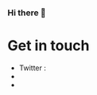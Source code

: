 ### Hi there 👋

<!--
**piumsudhara/piumsudhara** is a ✨ _special_ ✨ repository because its `README.md` (this file) appears on your GitHub profile.

Here are some ideas to get you started:

- 🔭 I’m currently working on Codezilla(pvt)Ltd as a FullStack Enginner
- 🌱 I’m currently learning ...
- 👯 I’m looking to collaborate on ...
- 🤔 I’m looking for help with ...
- 💬 Ask me about Firebase🔥 
- 📫 How to reach me: 
- 😄 Pronouns: ...
- ⚡ Fun fact: ...
-->

# Get in touch

* Twitter : 
*
*
